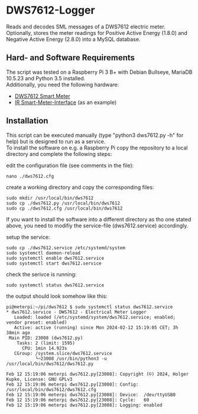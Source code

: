 # DWS7612-Logger
Reads and decodes SML messages of a DWS7612 electric meter. Optionally, stores the meter readings for Positive Active Energy (1.8.0) and Negative Active Energy (2.8.0) into a MySQL database.

## Hard- and Software Requirements
The script was tested on a Raspberry Pi 3 B+ with Debian Bullseye, MariaDB 10.5.23 and Python 3.5 installed.<br>
Additionally, you need the following hardware:<br>
- [DWS7612 Smart Meter](https://www.dzg.de/produkte/moderne-messeinrichtung#dvs76)
- [IR Smart-Meter-Interface](https://wiki.volkszaehler.org/hardware/controllers/ir-schreib-lesekopf-usb-ausgang) (as an example)

## Installation
This script can be executed manually (type "python3 dws7612.py -h" for help) but is designed to run as a service.<br>
To install the software on e.g. a Raspberry Pi copy the repository to a local directory and complete the following steps:

edit the configuration file (see comments in the file):

    nano ./dws7612.cfg    

create a working directory and copy the corresponding files:

    sudo mkdir /usr/local/bin/dws7612
    sudo cp ./dws7612.py /usr/local/bin/dws7612
    sudo cp ./dws7612.cfg /usr/local/bin/dws7612

If you want to install the software into a different directory as tho one stated above, you need to modifiy the service-file (dws7612.service) accordingly.

setup the service:

    sudo cp ./dws7612.service /etc/systemd/system
    sudo systemctl daemon-reload
    sudo systemctl enable dws7612.service
    sudo systemctl start dws7612.service

check the serivce is running:

    sudo systemctl status dws7612.service

the output should look somehow like this:

    pi@meterpi:~/pi/dws7612 $ sudo systemctl status dws7612.service
    * dws7612.service - DWS7612 - Electrical Meter Logger
       Loaded: loaded (/etc/systemd/system/dws7612.service; enabled; vendor preset: enabled)
       Active: active (running) since Mon 2024-02-12 15:19:05 CET; 3h 38min ago
     Main PID: 23008 (dws7612.py)
        Tasks: 2 (limit: 1595)
          CPU: 1min 14.923s
       CGroup: /system.slice/dws7612.service
               └─23008 /usr/bin/python3 -u /usr/local/bin/dws7612/dws7612.py

    Feb 12 15:19:06 meterpi dws7612.py[23008]: Copyright (©) 2024, Holger Kupke, License: GNU GPLv3
    Feb 12 15:19:06 meterpi dws7612.py[23008]: Config:  /usr/local/bin/dws7612/dws7612.cfg
    Feb 12 15:19:06 meterpi dws7612.py[23008]: Device:  /dev/ttyUSB0
    Feb 12 15:19:06 meterpi dws7612.py[23008]: Cycle:   60
    Feb 12 15:19:06 meterpi dws7612.py[23008]: Logging: enabled


